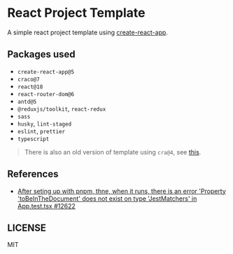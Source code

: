 # React Project Template

A simple react project template using [create-react-app](https://create-react-app.dev/).

## Packages used

- `create-react-app@5`
- `craco@7`
- `react@18`
- `react-router-dom@6`
- `antd@5`
- `@reduxjs/toolkit`, `react-redux`
- `sass`
- `husky`, `lint-staged`
- `eslint`, `prettier`
- `typescript`

> There is also an old version of template using `cra@4`, see [this](https://github.com/Gu-Miao/react-template-antd-craco/tree/cra4).

## References

- [After seting up with pnpm, thne, when it runs, there is an error 'Property 'toBeInTheDocument' does not exist on type 'JestMatchers<HTMLElement>' in App.test.tsx #12622](https://github.com/facebook/create-react-app/issues/12622)

## LICENSE

MIT
